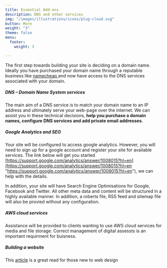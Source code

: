 ```yaml
---
title: Essential Add-ons
description: DNS and other services
img: "/images/illustrations/icons/plug-cloud.svg"
button: More
weight: "3"
theme: false
menu:
  footer:
    weight: 3

---
```

The first step towards building your site is deciding on a domain name. Ideally you have purchased your domain name through a reputable business like [namecheap ](https://www.namecheap.com/)and now have access to the DNS services associated with your domain.

##### DNS – Domain Name System services

The main aim of a DNS service is to match your domain name to an IP address and ultimately serve your web-page over the internet. We can assist you in these technical decisions, **help you purchase a domain names, configure DNS services and add private email addresses**.

##### Google Analytics and SEO

Your site will be configured to access google analytics. However, you will need to sign up for a google account and register your site for available services. The link below will get you started [https://support.google.com/analytics/answer/1008015?hl=en](https://support.google.com/analytics/answer/1008015?hl=en "https://support.google.com/analytics/answer/1008015?hl=en"), we can help with the details.

In addition, your site will have Search Engine Optimisations for Google, Facebook and Twitter. All other meta data and content will be structured in a highly available manner. In addition, a roberts file, RSS feed and sitemap file will also be provied without any configuration.

##### AWS cloud services

Assistance will be provided to clients wanting to use AWS cloud services for media and file storage. Correct management of digital assessts is an important requirment for buisness.

##### Building a website

This [article](https://www.namecheap.com/resource-center/tutorials/building-your-first-website/?utm_source=Iterable_Marketing&utm_medium=email&utm_campaign=News_NCNovEnV5_20191112) is a great read for those new to web design